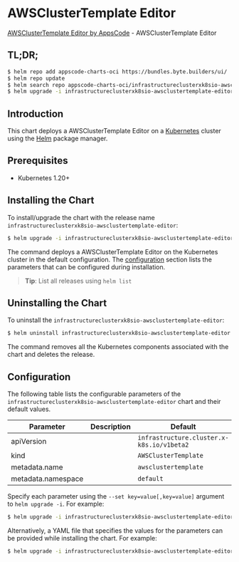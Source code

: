 # AWSClusterTemplate Editor

[AWSClusterTemplate Editor by AppsCode](https://appscode.com) - AWSClusterTemplate Editor

## TL;DR;

```bash
$ helm repo add appscode-charts-oci https://bundles.byte.builders/ui/
$ helm repo update
$ helm search repo appscode-charts-oci/infrastructureclusterxk8sio-awsclustertemplate-editor --version=v0.13.0
$ helm upgrade -i infrastructureclusterxk8sio-awsclustertemplate-editor appscode-charts-oci/infrastructureclusterxk8sio-awsclustertemplate-editor -n default --create-namespace --version=v0.13.0
```

## Introduction

This chart deploys a AWSClusterTemplate Editor on a [Kubernetes](http://kubernetes.io) cluster using the [Helm](https://helm.sh) package manager.

## Prerequisites

- Kubernetes 1.20+

## Installing the Chart

To install/upgrade the chart with the release name `infrastructureclusterxk8sio-awsclustertemplate-editor`:

```bash
$ helm upgrade -i infrastructureclusterxk8sio-awsclustertemplate-editor appscode-charts-oci/infrastructureclusterxk8sio-awsclustertemplate-editor -n default --create-namespace --version=v0.13.0
```

The command deploys a AWSClusterTemplate Editor on the Kubernetes cluster in the default configuration. The [configuration](#configuration) section lists the parameters that can be configured during installation.

> **Tip**: List all releases using `helm list`

## Uninstalling the Chart

To uninstall the `infrastructureclusterxk8sio-awsclustertemplate-editor`:

```bash
$ helm uninstall infrastructureclusterxk8sio-awsclustertemplate-editor -n default
```

The command removes all the Kubernetes components associated with the chart and deletes the release.

## Configuration

The following table lists the configurable parameters of the `infrastructureclusterxk8sio-awsclustertemplate-editor` chart and their default values.

|     Parameter      | Description |                       Default                        |
|--------------------|-------------|------------------------------------------------------|
| apiVersion         |             | <code>infrastructure.cluster.x-k8s.io/v1beta2</code> |
| kind               |             | <code>AWSClusterTemplate</code>                      |
| metadata.name      |             | <code>awsclustertemplate</code>                      |
| metadata.namespace |             | <code>default</code>                                 |


Specify each parameter using the `--set key=value[,key=value]` argument to `helm upgrade -i`. For example:

```bash
$ helm upgrade -i infrastructureclusterxk8sio-awsclustertemplate-editor appscode-charts-oci/infrastructureclusterxk8sio-awsclustertemplate-editor -n default --create-namespace --version=v0.13.0 --set apiVersion=infrastructure.cluster.x-k8s.io/v1beta2
```

Alternatively, a YAML file that specifies the values for the parameters can be provided while
installing the chart. For example:

```bash
$ helm upgrade -i infrastructureclusterxk8sio-awsclustertemplate-editor appscode-charts-oci/infrastructureclusterxk8sio-awsclustertemplate-editor -n default --create-namespace --version=v0.13.0 --values values.yaml
```
